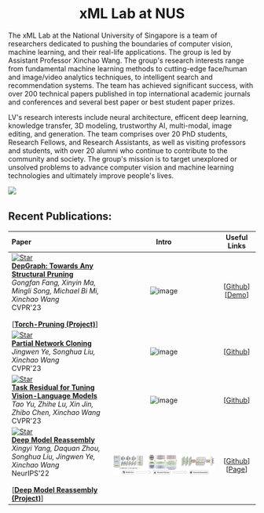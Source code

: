 


<h1 align="center">xML Lab at NUS</h1>



The xML Lab at the National University of Singapore is a team of researchers dedicated to pushing the boundaries of computer vision, machine learning, and their real-life applications. The group is led by Assistant Professor Xinchao Wang. The group's research interests range from fundamental machine learning methods to cutting-edge face/human and image/video analytics techniques, to intelligent search and recommendation systems. The team has achieved significant success, with over 200 technical papers published in top international academic journals and conferences and several best paper or best student paper prizes.

LV's research interests include neural architecture, efficent deep learning, knowledge transfer, 3D modeling, trustworthy AI, multi-modal, image editing, and generation. The team comprises over 20 PhD students, Research Fellows, and Research Assistants, as well as visiting professors and students, with over 20 alumni who continue to contribute to the community and society. The group's mission is to target unexplored or unsolved problems to advance computer vision and machine learning technologies and ultimately improve people's lives.

![](https://user-images.githubusercontent.com/26020510/231939976-73241e48-98bb-48da-b44b-6b06d603135f.png)

## Recent Publications:
| Paper | Intro | Useful Links |
|:----|  :----: | :---:|
| [![Star](https://img.shields.io/github/stars/VainF/Torch-Pruning.svg?style=social&label=Star)](https://github.com/VainF/Torch-Pruning) <br> [**DepGraph: Towards Any Structural Pruning**](https://arxiv.org/abs/2301.12900) <br> *Gongfan Fang, Xinyin Ma, Mingli Song, Michael Bi Mi, Xinchao Wang* <br> CVPR'23 <br><br> [[**Torch-Pruning (Project)**](https://github.com/VainF/Torch-Pruning)] | <img width="600" alt="image" src="https://github.com/VainF/Torch-Pruning/raw/master/assets/intro.png"> | [[Github](https://github.com/VainF/Torch-Pruning)] <br> [[Demo](https://colab.research.google.com/drive/1TRvELQDNj9PwM-EERWbF3IQOyxZeDepp?usp=sharing)] |
| [![Star](https://img.shields.io/github/stars/JngwenYe/PNCloning.svg?style=social&label=Star)](https://github.com/JngwenYe/PNCloning) <br> [**Partial Network Cloning**](https://arxiv.org/abs/2303.10597) <br> *Jingwen Ye, Songhua Liu, Xinchao Wang* <br> CVPR'23<br>  | <img width="600" alt="image" src="https://user-images.githubusercontent.com/18592211/232140937-a5dffe16-6937-4be2-814c-ac23f13fb873.png"> | [[Github](https://github.com/JngwenYe/PNCloning)] |
| [![Star](https://img.shields.io/github/stars/geekyutao/TaskRes.svg?style=social&label=Star)](https://github.com/geekyutao/TaskRes) <br> [**Task Residual for Tuning Vision-Language Models**](https://arxiv.org/abs/2211.10277) <br> *Tao Yu, Zhihe Lu, Xin Jin, Zhibo Chen, Xinchao Wang* <br> CVPR'23<br>  | <img width="600" alt="image" src="https://user-images.githubusercontent.com/18592211/232141787-40365c55-5405-461a-9e62-b91b41dd6f08.png"> | [[Github](https://github.com/geekyutao/TaskRes)] |
| [![Star](https://img.shields.io/github/stars/Adamdad/DeRy.svg?style=social&label=Star)](https://github.com/Adamdad/DeRy) <br> [**Deep Model Reassembly**](https://arxiv.org/abs/2210.17409) <br> *Xingyi Yang, Daquan Zhou, Songhua Liu, Jingwen Ye, Xinchao Wang* <br> NeurIPS'22 <br><br> [[**Deep Model Reassembly (Project)**](https://github.com/Adamdad/DeRy)] <br>  | <img width="600" alt="image" src="https://github.com/Adamdad/DeRy/raw/main/assets/pipeline.png">  | [[Github](https://github.com/Adamdad/DeRy)] <br> [[Page](https://adamdad.github.io/dery/)] |
